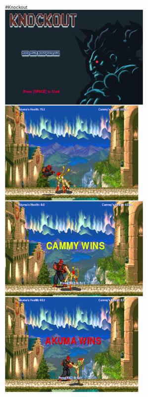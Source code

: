 #Knockout
<img src = "https://github.com/jaran6383/Knockout/blob/master/objectives/start%20screen.PNG" width = "445" height = "305">     <img src = "https://github.com/jaran6383/Knockout/blob/master/objectives/fight%20screen%203.PNG" width = "430" height = "305">
<img src = "https://github.com/jaran6383/Knockout/blob/master/objectives/cammy%20wins%20screen.PNG" width = "445" height = "305">        <img src = "https://github.com/jaran6383/Knockout/blob/master/objectives/akuma%20wins%20screen.PNG" width = "430" height = "305">
